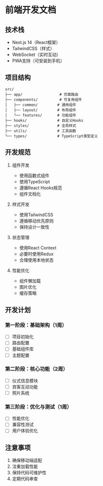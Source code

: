 # 前端开发文档

## 技术栈
- Next.js 14（React框架）
- TailwindCSS（样式）
- WebSocket（实时互动）
- PWA支持（可安装到手机）

## 项目结构
```
src/
├── app/                 # 页面路由
├── components/          # 可复用组件
│   ├── common/         # 通用组件
│   ├── layout/         # 布局组件
│   └── features/       # 功能组件
├── hooks/              # 自定义Hooks
├── styles/             # 全局样式
├── utils/              # 工具函数
└── types/              # TypeScript类型定义
```

## 开发规范
1. 组件开发
   - 使用函数式组件
   - 使用TypeScript
   - 遵循React Hooks规范
   - 组件文档化

2. 样式开发
   - 使用TailwindCSS
   - 遵循移动优先原则
   - 保持设计一致性

3. 状态管理
   - 使用React Context
   - 必要时使用Redux
   - 合理使用本地状态

4. 性能优化
   - 组件懒加载
   - 图片优化
   - 缓存策略

## 开发计划
### 第一阶段：基础架构（1周）
- [ ] 项目初始化
- [ ] 路由配置
- [ ] 基础组件库
- [ ] 主题配置

### 第二阶段：核心功能（2周）
- [ ] 仪式信息模块
- [ ] 宾客互动功能
- [ ] 照片系统

### 第三阶段：优化与测试（1周）
- [ ] 性能优化
- [ ] 兼容性测试
- [ ] 用户体验优化

## 注意事项
1. 确保移动端适配
2. 注重加载性能
3. 保持代码可维护性
4. 定期代码审查
